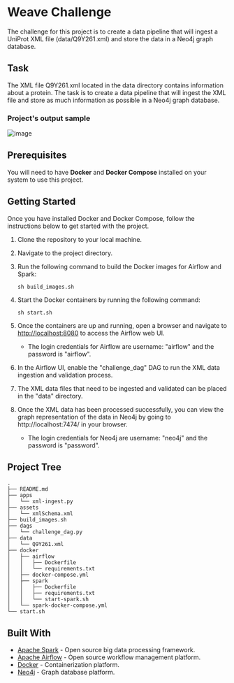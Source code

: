 # Weave Challenge
The challenge for this project is to create a data pipeline that will ingest a UniProt XML file (data/Q9Y261.xml) and store the data in a Neo4j graph database.

## Task
The XML file Q9Y261.xml located in the data directory contains information about a protein. The task is to create a data pipeline that will ingest the XML file and store as much information as possible in a Neo4j graph database.

### Project's output sample
![image](https://user-images.githubusercontent.com/20272456/226253892-8c3ecebb-f22b-4c17-abef-b14a1885ea1b.png)

## Prerequisites

You will need to have **Docker** and **Docker Compose** installed on your system to use this project.

## Getting Started

Once you have installed Docker and Docker Compose, follow the instructions below to get started with the project.

1.  Clone the repository to your local machine.
    
2.  Navigate to the project directory.
    
3.  Run the following command to build the Docker images for Airflow and Spark:
    
    `sh build_images.sh` 
    
4.  Start the Docker containers by running the following command:
    
    `sh start.sh` 
    
5.  Once the containers are up and running, open a browser and navigate to [http://localhost:8080](http://localhost:8080/) to access the Airflow web UI.
    -  The login credentials for Airflow are username: "airflow" and the password is "airflow".
    
6.  In the Airflow UI, enable the "challenge_dag" DAG to run the XML data ingestion and validation process.
    
7.  The XML data files that need to be ingested and validated can be placed in the "data" directory.
    
8.  Once the XML data has been processed successfully, you can view the graph representation of the data in Neo4j by going to http://localhost:7474/ in your browser. 
    -  The login credentials for Neo4j are username: "neo4j" and the password is "password".   

## Project Tree
```
.
├── README.md
├── apps
│   └── xml-ingest.py
├── assets
│   └── xmlSchema.xml
├── build_images.sh
├── dags
│   └── challenge_dag.py
├── data
│   └── Q9Y261.xml
├── docker
│   ├── airflow
│   │   ├── Dockerfile
│   │   └── requirements.txt
│   ├── docker-compose.yml
│   ├── spark
│   │   ├── Dockerfile
│   │   ├── requirements.txt
│   │   └── start-spark.sh
│   └── spark-docker-compose.yml
└── start.sh
``` 

## Built With

-   [Apache Spark](https://spark.apache.org/) - Open source big data processing framework.
-   [Apache Airflow](https://airflow.apache.org/) - Open source workflow management platform.
-   [Docker](https://www.docker.com/) - Containerization platform.
-   [Neo4j](https://neo4j.com/) - Graph database platform.
